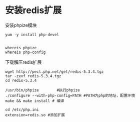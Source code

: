 # 安装redis扩展

安装phpize模块

```
yum -y install php-devel


whereis phpize
whereis php-config
```







下载解压redis扩展

```
wget http://pecl.php.net/get/redis-5.3.4.tgz
tar -zxvf redis-5.3.4.tgz
cd redis-5.3.4

/usr/bin/phpize        #执行phpize
./configure --with-php-config=PATH #PATH为php的地址，配置环境
make && make install # 编译

cd /etc/php.ini
extension=redis.so #添加扩展
```







